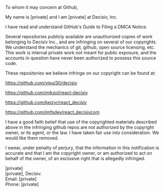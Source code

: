 To whom it may concern at Github,

My name is [private] and I am [private] at Decisiv, Inc.

I have read and understand GitHub's Guide to Filing a DMCA Notice.

Several repositories publicly available are unauthorized copies of work belonging to Decisiv Inc., and are infringing on several of our copyrights. We understand the mechanics of git, github, open source licensing, etc. This work is internal private work not meant for public exposure, and the accounts in question have never been authorized to possess this source code.

These repositories we believe infringe on our copyright can be found at:

https://github.com/vipul30/decisiv

https://github.com/mikzol/react-decisiv

https://github.com/keizyr/react_decisiv

https://github.com/imfsdev/react_decisivcom

I have a good faith belief that use of the copyrighted materials described above in the infringing github repos are not authorized by the copyright owner, or its agent, or the law. I have taken fair use into consideration. We would like them removed.

I swear, under penalty of perjury, that the information in this notification is accurate and that I am the copyright owner, or am authorized to act on behalf of the owner, of an exclusive right that is allegedly infringed.

[private]  
[private], Decisiv.  
Email: [private]  
Phone: [private]
